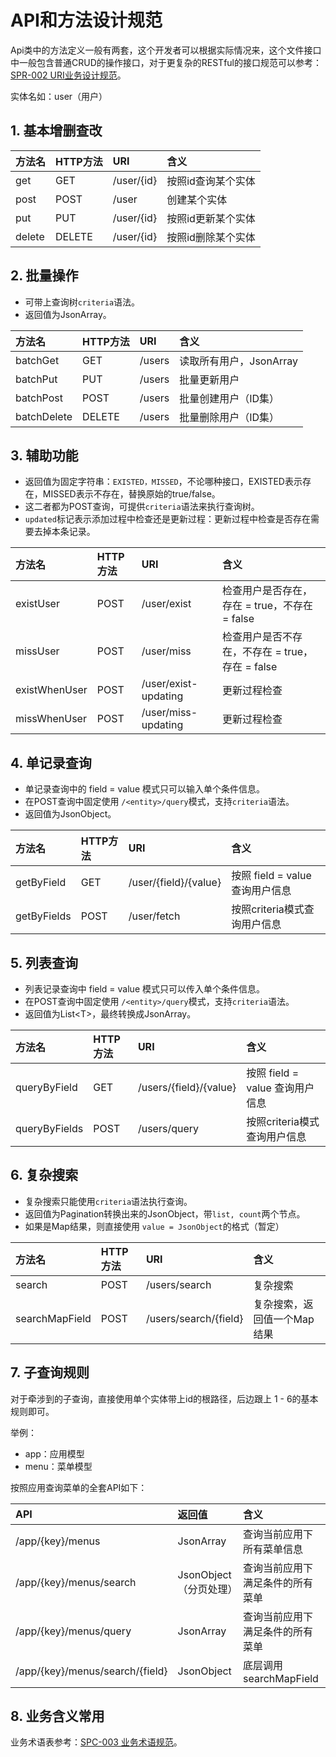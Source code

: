 # API和方法设计规范

Api类中的方法定义一般有两套，这个开发者可以根据实际情况来，这个文件接口中一般包含普通CRUD的操作接口，对于更复杂的RESTful的接口规范可以参考：[SPR-002 URI业务设计规范](/specification/4-specification-restful/spr-002-uriye-wu-she-ji-gui-fan.html)。

实体名如：user（用户）

## 1. 基本增删查改

| 方法名 | HTTP方法 | URI | 含义 |
| :--- | :--- | :--- | :--- |
| get | GET | /user/{id} | 按照id查询某个实体 |
| post | POST | /user | 创建某个实体 |
| put | PUT | /user/{id} | 按照id更新某个实体 |
| delete | DELETE | /user/{id} | 按照id删除某个实体 |

## 2. 批量操作

* 可带上查询树`criteria`语法。
* 返回值为JsonArray。

| 方法名 | HTTP方法 | URI | 含义 |
| :--- | :--- | :--- | :--- |
| batchGet | GET | /users | 读取所有用户，JsonArray |
| batchPut | PUT | /users | 批量更新用户 |
| batchPost | POST | /users | 批量创建用户（ID集） |
| batchDelete | DELETE | /users | 批量删除用户（ID集） |

## 3. 辅助功能

* 返回值为固定字符串：`EXISTED，MISSED`，不论哪种接口，EXISTED表示存在，MISSED表示不存在，替换原始的true/false。
* 这二者都为POST查询，可提供`criteria`语法来执行查询树。
* `updated`标记表示添加过程中检查还是更新过程：更新过程中检查是否存在需要去掉本条记录。

| 方法名 | HTTP方法 | URI | 含义 |
| :--- | :--- | :--- | :--- |
| existUser | POST | /user/exist | 检查用户是否存在，存在 = true，不存在 = false |
| missUser | POST | /user/miss | 检查用户是否不存在，不存在 = true，存在 = false |
| existWhenUser | POST | /user/exist-updating | 更新过程检查 |
| missWhenUser | POST | /user/miss-updating | 更新过程检查 |

## 4. 单记录查询

* 单记录查询中的 field = value 模式只可以输入单个条件信息。
* 在POST查询中固定使用 `/<entity>/query`模式，支持`criteria`语法。
* 返回值为JsonObject。

| 方法名 | HTTP方法 | URI | 含义 |
| :--- | :--- | :--- | :--- |
| getByField | GET | /user/{field}/{value} | 按照 field = value 查询用户信息 |
| getByFields | POST | /user/fetch | 按照criteria模式查询用户信息 |

## 5. 列表查询

* 列表记录查询中 field = value 模式只可以传入单个条件信息。
* 在POST查询中固定使用 `/<entity>/query`模式，支持`criteria`语法。
* 返回值为List&lt;T&gt;，最终转换成JsonArray。

| 方法名 | HTTP方法 | URI | 含义 |
| :--- | :--- | :--- | :--- |
| queryByField | GET | /users/{field}/{value} | 按照 field = value 查询用户信息 |
| queryByFields | POST | /users/query | 按照criteria模式查询用户信息 |

## 6. 复杂搜索

* 复杂搜索只能使用`criteria`语法执行查询。
* 返回值为Pagination转换出来的JsonObject，带`list, count`两个节点。
* 如果是Map结果，则直接使用 `value = JsonObject`的格式（暂定）

| 方法名 | HTTP方法 | URI | 含义 |
| :--- | :--- | :--- | :--- |
| search | POST | /users/search | 复杂搜索 |
| searchMapField | POST | /users/search/{field} | 复杂搜索，返回值一个Map结果 |

## 7. 子查询规则

对于牵涉到的子查询，直接使用单个实体带上id的根路径，后边跟上 1 - 6的基本规则即可。

举例：

* app：应用模型
* menu：菜单模型

按照应用查询菜单的全套API如下：

| API | 返回值 | 含义 |
| :--- | :--- | :--- |
| /app/{key}/menus | JsonArray | 查询当前应用下所有菜单信息 |
| /app/{key}/menus/search | JsonObject（分页处理） | 查询当前应用下满足条件的所有菜单 |
| /app/{key}/menus/query | JsonArray | 查询当前应用下满足条件的所有菜单 |
| /app/{key}/menus/search/{field} | JsonObject | 底层调用 searchMapField |

## 8. 业务含义常用

业务术语表参考：[SPC-003 业务术语规范](/specification/1-specification-zero/spc-003-ye-wu-zhu-yu-gui-fan.html)。

